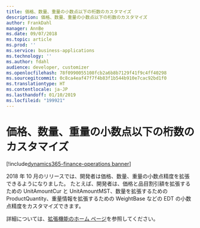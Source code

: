 ```yaml
---
title: 価格、数量、重量の小数点以下の桁数のカスタマイズ
description: 価格、数量、重量の小数点以下の桁数のカスタマイズ
author: FrankDahl
manager: AnnBe
ms.date: 09/07/2018
ms.topic: article
ms.prod: ''
ms.service: business-applications
ms.technology: ''
ms.author: fdahl
audience: developer, customizer
ms.openlocfilehash: 78f0990055108fcb2a6b8b7129f41f9c4ff40298
ms.sourcegitcommit: 0c8ca4eaf47f7f4b83f1b544b910e7cac92bd1f0
ms.translationtype: HT
ms.contentlocale: ja-JP
ms.lasthandoff: 01/10/2019
ms.locfileid: "199921"
---
```

# <a name="customize-number-of-decimals-for-prices-quantities-and-weight"></a>価格、数量、重量の小数点以下の桁数のカスタマイズ

[!include[dynamics365-finance-operations banner](../includes/dynamics365-finance-operations.md)]

2018 年 10 月のリリースでは、開発者は価格、数量、重量の小数点精度を拡張できるようになりました。 たとえば、開発者は、価格と品目割引額を拡張するための UnitAmountCur と UnitAmountMST、数量を拡張するための ProductQuantity、重量情報を拡張するための WeightBase などの EDT の小数点精度をカスタマイズできます。

詳細については、[拡張機能のホーム ページ](/dynamics365/unified-operations/dev-itpro/extensibility/extensibility-home-page)を参照してください。
